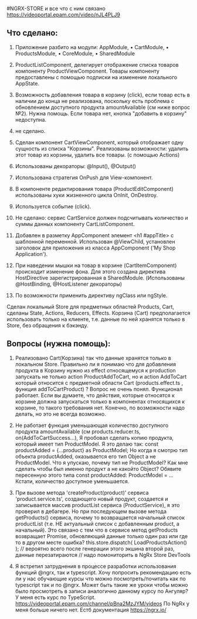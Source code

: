 #NGRX-STORE и все что с ним связано
https://videoportal.epam.com/video/nJL4PLJ9

Что сделано:
--
1. Приложение разбито на модули: AppModule,  • CartModule,  • ProductsModule,  • CoreModule,  • SharedModule 
2. ProductListComponent, делегирует отображение списка товаров компоненту ProductViewComponent. Товары компоненту предоставлены с помощью подписки на изменение локального AppState.
3. Возможность добавления товара в корзину (click), если товар есть в наличии до конца не реализована, поскольку есть проблема с обновлением доступного продукта amountAvailable (см ниже вопрос №2). Нужна помощь.
Если товара нет, кнопка "добавить в корзину" недоступна.  
4. не сделано.
5. Сделан компонент СartViewComponent, который отображает одну сущность из списка "Корзины". Реализованы возможности: удалить этот товар из корзины, удалить все товары. (с помощью Actions)
6. Использованы декораторы: @Input(), @Output()
7. Использована стратегия OnPush для View-компонент.
8. В компоненте редактирования товара (ProductEditComponent) использованы хуки жизненного цикла OnInit, OnDestroy.
9. Используется событие (click).
10. Не сделано: сервис CartService должен подсчитывать количество и суммы данных компоненту CartListComponent. 
11. Добавлен в разметку AppComponent элемент <h1 #appTitle></h1> с шаблонной переменной. Использован @ViewChild, установлен заголовок для приложения из класса AppComponent ('My Shop Application'). 
12. При наведении мышки на товар в корзине (CartItemComponent) происходит изменение фона. Для этого создана директива HostDirective зарегистрированная в SharedModule. (Использованы @HostBinding, @HostListener декораторы)
 
13. По возможности применить директиву ngClass или ngStyle. 


Сделан локальный Store для предметных областей Products, Cart, сделаны State, Actions, Reducers, Effects. Корзина (Cart) предполагается использовать только на клиенте, т.е. данные по ней хранятся только в Store, без обращения к бэкэнду.

Вопросы (нужна помощь):
--
1. Реализовано Cart(Корзина) так что данные хранятся только в локальном Store. Правильно ли я понимаю что для добавления продукта в Корзину нужно из effect относящемуся к production запускать не только action ProductAddToCart, но и action AddToCart который относится с предметной области Cart (products.effect.ts , функция addToCartProduct) ?
Вопрос не очень понял. Функционал работает. Если вы думаете, что действия, которые относятся к корзине должна запускаться только в компонентах относящихся к корзине, то такого требования нет. Конечно, по возможности надо делать, но это не всегда возможно.

2. Не работает функция уменьшающая количество доступного продукта amountAvailable (см products.reducer.ts, on(AddToCartSuccess...), 
Я пробовал сделать копию продукта, который имеет тип ProductModel. Я это делаю так:
const productAdded = {...product} as ProductModel;
Но когда я смотрю тип объекта productAdded, оказывается его тип Object а не ProductModel. Что я упускаю, почему тип не ProductModel? Как мне сделать чтобы был именно продукт а не какойто Object?
Обявите пересенную этого типа const productAdded: ProductModel = ...
Кстати, количество доступное уменьшается.

3. При вызове метода 'createProduct(product)' сервиса 'product.service.ts', создающего новый продукт, создается и записывается массив productList сервиса (ProductService), я это проверил в дебагере. Но при последующем вызове метода getProducts() сервиса, почему то возвращается начальный список productList (т.е. НЕ актуальный список с добавленным product, а начальный). Это связано с тем что в сервисе метод getProducts возвращает Promise, обновляющий данные только один раз или где то в другом месте ошибка?
this.store.dispatch( LoadProductsAction() ); // вероятно всего после генерации этого экшина второй раз, данные перезатираются
    // надо помониторить в NgRx Store DevTools


4. Я встретил затруднения в процессе разработки использования функций @ngrx, так и typescript. Хочу попросить рекомендацию есть ли у нас обучающие курсы что можно посмотреть/почитать как по typescript так и по @ngrx. Может быть такие же уроки чтобы можно было просмотреть в записи аналогично данному курсу по Ангуляр?
У меня есть курс по TypeScript. https://videoportal.epam.com/channel/pBna2MzJYM/videos
По NgRx у меня больше ничего нет. Естб документация https://ngrx.io/
